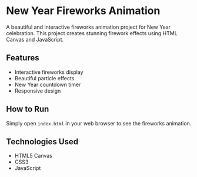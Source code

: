 # New Year Fireworks Animation

A beautiful and interactive fireworks animation project for New Year celebration. This project creates stunning firework effects using HTML Canvas and JavaScript.

## Features
- Interactive fireworks display
- Beautiful particle effects
- New Year countdown timer
- Responsive design

## How to Run
Simply open `index.html` in your web browser to see the fireworks animation.

## Technologies Used
- HTML5 Canvas
- CSS3
- JavaScript
